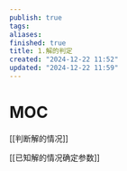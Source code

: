 ```yaml
---
publish: true
tags: 
aliases: 
finished: true
title: 1.解的判定
created: "2024-12-22 11:52"
updated: "2024-12-22 11:59"
---
```

# MOC

[[判断解的情况]]

[[已知解的情况确定参数]]